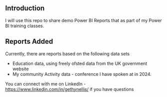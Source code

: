 ## Introduction

I will use this repo to share demo Power BI Reports that as part of my Power BI training classes.

## Reports Added

Currently, there are reports based on the following data sets
- Education data, using freely ofsted data from the UK government website
- My community Activity data - conference I have spoken at in 2024.

You can connect with me on LinkedIn - https://www.linkedin.com/in/gethynellis/ if you have questions
